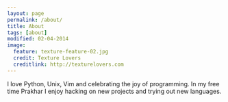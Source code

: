 ```yaml
---
layout: page
permalink: /about/
title: About 
tags: [about]
modified: 02-04-2014
image:
  feature: texture-feature-02.jpg
  credit: Texture Lovers
  creditlink: http://texturelovers.com
---
```


I love Python, Unix, Vim and celebrating the joy of programming. In my free time Prakhar I enjoy hacking on new projects and trying out new languages.


